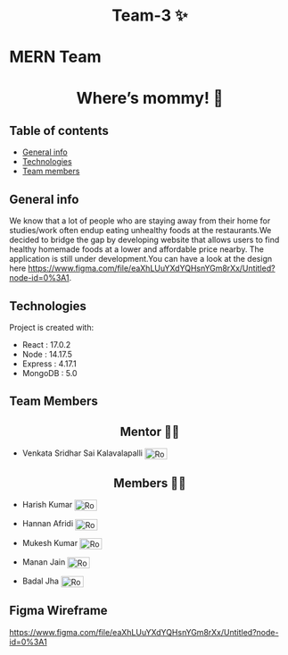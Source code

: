 <h1 align="center"> Team-3 ✨ </h1>

# MERN Team 
<h1 align="center">  Where’s mommy!  🍔 </h1>

## Table of contents
* [General info](#general-info)
* [Technologies](#technologies)
* [Team members](#Team-Members)

## General info
We know that a lot of people   who are staying away from their home for studies/work often endup eating unhealthy foods at the restaurants.We decided to bridge the gap by developing website that allows users to find healthy homemade foods at a lower and affordable price nearby.
The application is still under development.You can have a look at the design here <a>https://www.figma.com/file/eaXhLUuYXdYQHsnYGm8rXx/Untitled?node-id=0%3A1</a>.
	
## Technologies
Project is created with:
* React   : 17.0.2
* Node    : 14.17.5
* Express : 4.17.1
* MongoDB : 5.0

## Team Members  

<h2 align="center">  Mentor 👨‍🏫 </h2>

   * Venkata Sridhar Sai Kalavalapalli <a href="https://www.linkedin.com/in/venkata-sridhar-sai-kalavalapalli-ba72a8190/" target="blank"><img align="center" src="https://cdn.jsdelivr.net/npm/simple-icons@3.0.1/icons/linkedin.svg" alt="Rose Kamal Love" height="20" width="40" /></a> 

<h2 align="center">  Members 👨‍🏫 </h2>

 * Harish Kumar <a href="https://www.linkedin.com/in/harish-kumar-68414b171/" target="blank"><img align="center" src="https://cdn.jsdelivr.net/npm/simple-icons@3.0.1/icons/linkedin.svg" alt="Rose Kamal Love" height="20" width="40" /></a>

 * Hannan Afridi <a href="https://www.linkedin.com/in/hannan-afridi-39ab0b203/" target="blank"><img align="center" src="https://cdn.jsdelivr.net/npm/simple-icons@3.0.1/icons/linkedin.svg" alt="Rose Kamal Love" height="20" width="40" /></a> 

 * Mukesh Kumar <a href=" https://www.linkedin.com/in/mukesh-kumar-macson" target="blank"><img align="center" src="https://cdn.jsdelivr.net/npm/simple-icons@3.0.1/icons/linkedin.svg" alt="Rose Kamal Love" height="20" width="40" /></a> 

  * Manan Jain <a href=" https://www.linkedin.com/in/manan-jain-65aa561b7" target="blank"><img align="center" src="https://cdn.jsdelivr.net/npm/simple-icons@3.0.1/icons/linkedin.svg" alt="Rose Kamal Love" height="20" width="40" /></a> 
<!--    * Abhishek Mahalunge <a href="https://www.linkedin.com/in/abhishek-mahalunge/" target="blank"><img align="center" src="https://cdn.jsdelivr.net/npm/simple-icons@3.0.1/icons/linkedin.svg" alt="Rose Kamal Love" height="20" width="40" /></a>  -->
   * Badal Jha <a href="https://www.linkedin.com/in/badal-jha-807582166" target="blank"><img align="center" src="https://cdn.jsdelivr.net/npm/simple-icons@3.0.1/icons/linkedin.svg" alt="Rose Kamal Love" height="20" width="40" /></a> 
 
## Figma Wireframe
https://www.figma.com/file/eaXhLUuYXdYQHsnYGm8rXx/Untitled?node-id=0%3A1

    

 


